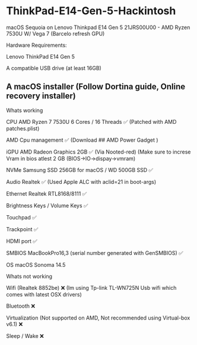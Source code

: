 # ThinkPad-E14-Gen-5-Hackintosh
macOS Sequoia on Lenovo Thinkpad E14 Gen 5 21JRS00U00 - AMD Ryzen 7530U W/ Vega 7 (Barcelo refresh GPU)



Hardware Requirements:

Lenovo ThinkPad E14 Gen 5

A compatible USB drive (at least 16GB)

## A macOS installer (Follow Dortina guide, Online recovery installer) <a id='[ss A macOS installer (Follow Dortina guide, Online recovery installer)](https://dortania.github.io/OpenCore-Install-Guide/installer-guide/windows-install.html#downloading-macos)'></a>

Whats working

CPU	AMD Ryzen 7 7530U 6 Cores / 16 Threads	✅ (Patched with AMD patches.plist)

AMD Cpu management ✅ (Download  ## AMD Power Gadget <a id='[ssFeatures](https://github.com/trulyspinach/SMCAMDProcessor/releases/download/0.7.2f1/AMD.Power.Gadget.app.zip)'></a> )

iGPU	AMD Radeon Graphics 2GB	✅ (Via Nooted-red) (Make sure to increse Vram in bios atlest 2 GB (BIOS->IO->dispay->vmram)

NVMe	Samsung SSD 256GB for macOS / WD 500GB SSD	✅

Audio	Realtek	✅ (Used Apple ALC with aclid=21 in boot-args)

Ethernet	Realtek RTL8168/8111	✅

Brightness Keys / Volume Keys ✅

Touchpad ✅

Trackpoint ✅

HDMI port ✅

SMBIOS	MacBookPro16,3 (serial number generated with GenSMBIOS)	✅

OS	macOS Sonoma 14.5

Whats not working

Wifi (Realtek 8852be) ❌ (Im using Tp-link TL-WN725N Usb wifi which comes with latest OSX drivers)

Bluetooth ❌

Virtualization (Not supported on AMD, Not recommended using Virtual-box v6.1) ❌

Sleep / Wake ❌



